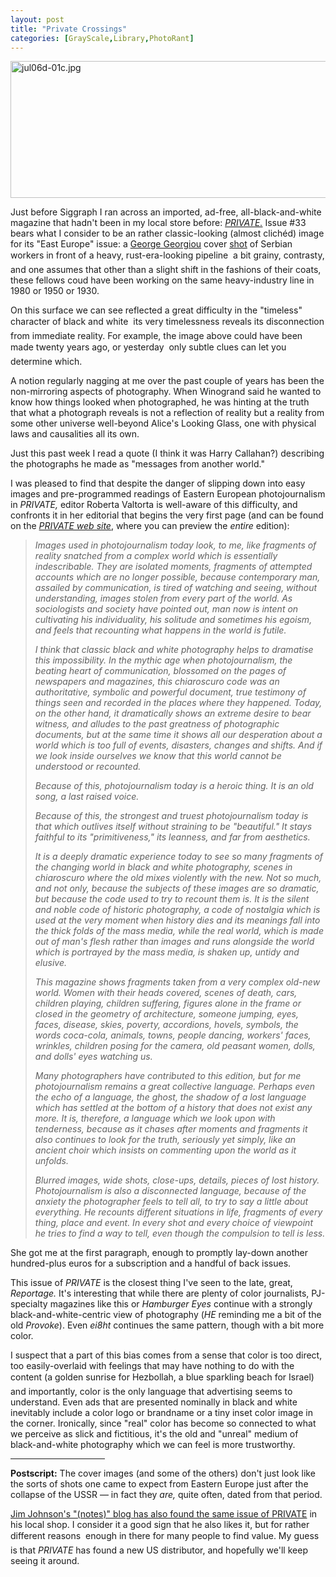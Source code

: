 ```yaml
---
layout: post
title: "Private Crossings"
categories: [GrayScale,Library,PhotoRant]
---
```

<img alt="jul06d-01c.jpg" src="http://www.botzilla.com/blog/pix2006/jul06d-01c.jpg" width="807" height="219" border="0" />

Just before Siggraph I ran across an imported, ad-free, all-black-and-white magazine that hadn't been in my local store before: <a href="http://www.privatephotoreview.com/"><i>PRIVATE.</i></a> Issue #33 bears what I consider to be an rather classic-looking (almost clich&eacute;d) image for its "East Europe" issue: a <a href="http://www.georgegeorgiou.net/">George Georgiou</a> cover <a href="http://www.georgegeorgiou.net/serbia/georgegeorgioupo.html">shot</a> of Serbian workers in front of a heavy, rust-era-looking pipeline &#151; a bit grainy, contrasty, and one assumes that other than a slight shift in the fashions of their coats, these fellows coud have been working on the same heavy-industry line in 1980 or 1950 or 1930.

On this surface we can see reflected a great difficulty in the "timeless" character of black and white &#151; its very timelessness reveals its disconnection from immediate reality. For example, the image above could have been made twenty years ago, or yesterday &#151;  only subtle clues can let you determine which.

A notion regularly nagging at me over the past couple of years has been the non-mirroring aspects of photography. When Winogrand said he wanted to know how things looked when photographed, he was hinting at the truth that what a photograph reveals is not a reflection of reality but a reality from some other universe well-beyond Alice's Looking Glass, one with physical laws and causalities all its own.

Just this past week I  read a quote (I think it was Harry Callahan?) describing the photographs he made as "messages from another world."

I was pleased to find that despite the danger of slipping down into easy images and pre-programmed readings of Eastern European photojournalism in <i>PRIVATE,</i> editor Roberta Valtorta is well-aware of this difficulty, and confronts it in her editorial that begins the very first page (and can be found on the <a href="http://www.privatephotoreview.com/"><i>PRIVATE web site</i></a>, where you can preview the <i>entire</i> edition):

<blockquote><i>Images used in photojournalism today look, to me, like fragments of reality snatched from a complex world which is essentially indescribable. They are isolated moments, fragments of attempted accounts which are no longer possible, because contemporary man, assailed by communication, is tired of watching and seeing, without understanding, images stolen from every part of the world. As sociologists and society have pointed out, man now is intent on cultivating his individuality, his solitude and sometimes his egoism, and feels that recounting what happens in the world is futile.</i>

<i>I think that classic black and white photography helps to dramatise this impossibility. In the mythic age when photojournalism, the beating heart of communication, blossomed on the pages of newspapers and magazines, this chiaroscuro code was an authoritative, symbolic and powerful document, true testimony of things seen and recorded in the places where they happened. Today, on the other hand, it dramatically shows an extreme desire to bear witness, and alludes to the past greatness of photographic documents, but at the same time it shows all our desperation about a world which is too full of events, disasters, changes and shifts. And if we look inside ourselves we know that this world cannot be understood or recounted.</i>

<i>Because of this, photojournalism today is a heroic thing. It is an old song, a last raised voice.</i>

<i>Because of this, the strongest and truest photojournalism today is that which outlives itself without straining to be "beautiful." It stays faithful to its "primitiveness," its leanness, and far from aesthetics.</i>

<i>It is a deeply dramatic experience today to see so many fragments of the changing world in black and white photography, scenes in chiaroscuro where the old mixes violently with the new. Not so much, and not only, because the subjects of these images are so dramatic, but because the code used to try to recount them is. It is the silent and noble code of historic photography, a code of nostalgia which is used at the very moment when history dies and its meanings fall into the thick folds of the mass media, while the real world, which is made out of man's flesh rather than images and runs alongside the world which is portrayed by the mass media, is shaken up, untidy and elusive.</i>

<i>This magazine shows fragments taken from a very complex old-new world. Women with their heads covered, scenes of death, cars, children playing, children suffering, figures alone in the frame or closed in the geometry of architecture, someone jumping, eyes, faces, disease, skies, poverty, accordions, hovels, symbols, the words coca-cola, animals, towns, people dancing, workers' faces, wrinkles, children posing for the camera, old peasant women, dolls, and dolls' eyes watching us.</i>

<i>Many photographers have contributed to this edition, but for me photojournalism remains a great collective language. Perhaps even the echo of a language, the ghost, the shadow of a lost language which has settled at the bottom of a history that does not exist any more. It is, therefore, a language which we look upon with tenderness, because as it chases after moments and fragments it also continues to look for the truth, seriously yet simply, like an ancient choir which insists on commenting upon the world as it unfolds.</i>

<i>Blurred images, wide shots, close-ups, details, pieces of lost history. Photojournalism is also a disconnected language, because of the anxiety the photographer feels to tell all, to try to say a little about everything. He recounts different situations in life, fragments of every thing, place and event. In every shot and every choice of viewpoint he tries to find a way to tell, even though the compulsion to tell is less.</i></blockquote>

She got me at the first paragraph, enough to promptly lay-down another hundred-plus euros for a subscription and a handful of back issues.

This issue of <i>PRIVATE</i> is the closest thing I've seen to the late, great, <i>Reportage.</i> It's interesting that while there are plenty of color journalists, PJ-specialty magazines like this or <i>Hamburger Eyes</i> continue with a strongly black-and-white-centric view of photography (<i>HE</i> reminding me a bit of the old <i>Provoke</i>). Even <i>ei8ht</i> continues the same pattern, though with a bit more color.

I suspect that a part of this bias comes from a sense that color is too direct, too easily-overlaid with feelings that may have nothing to do with the content (a golden sunrise for Hezbollah, a blue sparkling beach for Israel) &#151; and importantly, color is the only language that advertising seems to understand. Even ads that are presented nominally in black and white inevitably include a color logo or brandname or a tiny inset color image in the corner. Ironically, since "real" color has become so connected to what we perceive as slick and fictitious, it's the old and "unreal" medium of black-and-white photography which we can feel is more trustworthy.
<hr align="center" width="30%">
<b>Postscript:</b> The cover images (and some of the others) don't just look like the sorts of shots one came to expect from Eastern Europe just after the collapse of the USSR &#151; in fact they <i>are,</i> quite often, dated from that period.

<a href="http://politicstheoryphotography.blogspot.com/2006/08/private-33.html">Jim Johnson's "(notes)" blog has also found the same issue of PRIVATE</a> in his local shop. I consider it a good sign that he also likes it, but for rather different reasons &#151; enough in there for many people to find value. My guess is that <i>PRIVATE</i> has found a new US distributor, and hopefully we'll keep seeing it around.


